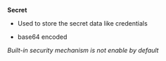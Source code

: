 **Secret**
- Used to store the secret data like credentials

- base64 encoded

*Built-in security mechanism is not enable by default*
